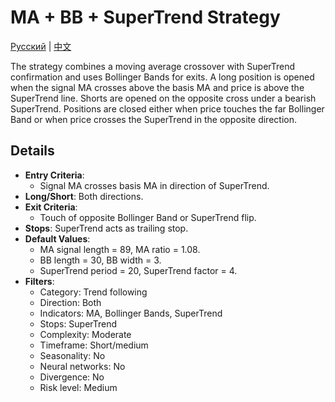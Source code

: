 # MA + BB + SuperTrend Strategy
[Русский](README_ru.md) | [中文](README_cn.md)

The strategy combines a moving average crossover with SuperTrend confirmation
and uses Bollinger Bands for exits. A long position is opened when the signal
MA crosses above the basis MA and price is above the SuperTrend line. Shorts
are opened on the opposite cross under a bearish SuperTrend. Positions are
closed either when price touches the far Bollinger Band or when price crosses
the SuperTrend in the opposite direction.

## Details

- **Entry Criteria**:
  - Signal MA crosses basis MA in direction of SuperTrend.
- **Long/Short**: Both directions.
- **Exit Criteria**:
  - Touch of opposite Bollinger Band or SuperTrend flip.
- **Stops**: SuperTrend acts as trailing stop.
- **Default Values**:
  - MA signal length = 89, MA ratio = 1.08.
  - BB length = 30, BB width = 3.
  - SuperTrend period = 20, SuperTrend factor = 4.
- **Filters**:
  - Category: Trend following
  - Direction: Both
  - Indicators: MA, Bollinger Bands, SuperTrend
  - Stops: SuperTrend
  - Complexity: Moderate
  - Timeframe: Short/medium
  - Seasonality: No
  - Neural networks: No
  - Divergence: No
  - Risk level: Medium
